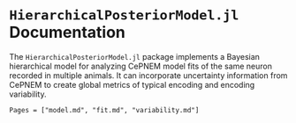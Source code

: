 # `HierarchicalPosteriorModel.jl` Documentation

The `HierarchicalPosteriorModel.jl` package implements a Bayesian hierarchical model for analyzing CePNEM model fits of the same neuron recorded in multiple animals. It can incorporate uncertainty information from CePNEM to create global metrics of typical encoding and encoding variability.

```@contents
Pages = ["model.md", "fit.md", "variability.md"]
```
